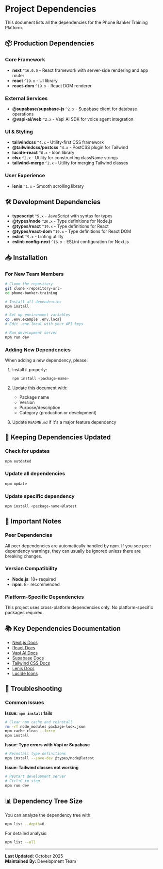 # Project Dependencies

This document lists all the dependencies for the Phone Banker Training Platform.

## 📦 Production Dependencies

### Core Framework
- **next** `^16.0.0` - React framework with server-side rendering and app router
- **react** `^19.x` - UI library
- **react-dom** `^19.x` - React DOM renderer

### External Services
- **@supabase/supabase-js** `^2.x` - Supabase client for database operations
- **@vapi-ai/web** `^2.x` - Vapi AI SDK for voice agent integration

### UI & Styling
- **tailwindcss** `^4.x` - Utility-first CSS framework
- **@tailwindcss/postcss** `^4.x` - PostCSS plugin for Tailwind
- **lucide-react** `^0.x` - Icon library
- **clsx** `^2.x` - Utility for constructing className strings
- **tailwind-merge** `^2.x` - Utility for merging Tailwind classes

### User Experience
- **lenis** `^1.x` - Smooth scrolling library

## 🛠️ Development Dependencies

- **typescript** `^5.x` - JavaScript with syntax for types
- **@types/node** `^20.x` - Type definitions for Node.js
- **@types/react** `^19.x` - Type definitions for React
- **@types/react-dom** `^19.x` - Type definitions for React DOM
- **eslint** `^9.x` - Linting utility
- **eslint-config-next** `^16.x` - ESLint configuration for Next.js

## 📥 Installation

### For New Team Members

```bash
# Clone the repository
git clone <repository-url>
cd phone-banker-training

# Install all dependencies
npm install

# Set up environment variables
cp .env.example .env.local
# Edit .env.local with your API keys

# Run development server
npm run dev
```

### Adding New Dependencies

When adding a new dependency, please:

1. Install it properly:
   ```bash
   npm install <package-name>
   ```

2. Update this document with:
   - Package name
   - Version
   - Purpose/description
   - Category (production or development)

3. Update `README.md` if it's a major feature dependency

## 🔄 Keeping Dependencies Updated

### Check for updates
```bash
npm outdated
```

### Update all dependencies
```bash
npm update
```

### Update specific dependency
```bash
npm install <package-name>@latest
```

## 🚨 Important Notes

### Peer Dependencies
All peer dependencies are automatically handled by npm. If you see peer dependency warnings, they can usually be ignored unless there are breaking changes.

### Version Compatibility
- **Node.js**: 18+ required
- **npm**: 8+ recommended

### Platform-Specific Dependencies
This project uses cross-platform dependencies only. No platform-specific packages required.

## 📚 Key Dependencies Documentation

- [Next.js Docs](https://nextjs.org/docs)
- [React Docs](https://react.dev)
- [Vapi AI Docs](https://docs.vapi.ai)
- [Supabase Docs](https://supabase.com/docs)
- [Tailwind CSS Docs](https://tailwindcss.com/docs)
- [Lenis Docs](https://github.com/studio-freight/lenis)
- [Lucide Icons](https://lucide.dev)

## 🔧 Troubleshooting

### Common Issues

**Issue: `npm install` fails**
```bash
# Clear npm cache and reinstall
rm -rf node_modules package-lock.json
npm cache clean --force
npm install
```

**Issue: Type errors with Vapi or Supabase**
```bash
# Reinstall type definitions
npm install --save-dev @types/node@latest
```

**Issue: Tailwind classes not working**
```bash
# Restart development server
# Ctrl+C to stop
npm run dev
```

## 📊 Dependency Tree Size

You can analyze the dependency tree with:
```bash
npm list --depth=0
```

For detailed analysis:
```bash
npm list --all
```

---

**Last Updated:** October 2025  
**Maintained By:** Development Team

